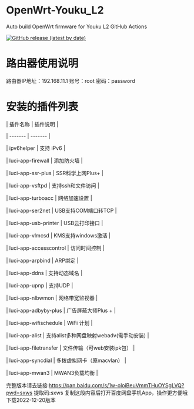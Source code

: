 # OpenWrt-Youku_L2
Auto build OpenWrt firmware for Youku L2 GitHub Actions

[![GitHub release (latest by date)](https://img.shields.io/github/v/release/cnbbx/OpenWrt-Youku_L2?style=for-the-badge&label=Download)](https://github.com/cnbbx/OpenWrt-Youku_L2/releases/latest)

# 路由器使用说明
路由器IP地址：192.168.11.1
账号：root   密码：password

# 安装的插件列表
| 插件名称 | 插件说明 |

| ------- | ------- |

|  ipv6helper  |  支持 iPv6  |

|  luci-app-firewall  |  添加防火墙  |

|  luci-app-ssr-plus    |  SSR科学上网Plus+  |

|  luci-app-vsftpd  |  支持ssh和文件访问  |

|  luci-app-turboacc  |  网络加速设置  |

|  luci-app-ser2net | USB支持COM端口转TCP |

|  luci-app-usb-printer  |  USB云打印接口  |

|  luci-app-vlmcsd  |  KMS支持windows激活   |

|  luci-app-accesscontrol  |  访问时间控制  |

|  luci-app-arpbind  |  ARP绑定  |

|  luci-app-ddns  |  支持动态域名  |

|  luci-app-upnp  |  支持UDP  |

|  luci-app-nlbwmon  |  网络带宽监视器  |

|  luci-app-adbyby-plus    |   广告屏蔽大师Plus +  |

|  luci-app-wifischedule    |  WiFi 计划   |

|  luci-app-alist  |  支持alist多种网盘映射webadv(需手动安装)  |

|  luci-app-filetransfer  |  文件传输（可web安装ipk包）  |

|  luci-app-syncdial    |  多拨虚拟网卡（原macvlan）  |

|  luci-app-mwan3    |  MWAN3负载均衡  |


完整版本请去链接:https://pan.baidu.com/s/1w-oloiBeuVmmTHuOYSgLVQ?pwd=sxws 提取码:sxws 复制这段内容后打开百度网盘手机App，操作更方便哦  下载2022-12-20版本
